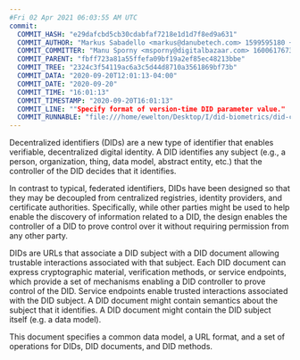 ```yaml
---
#Fri 02 Apr 2021 06:03:55 AM UTC
commit:
  COMMIT_HASH: "e29dafcbd5cb30cdabfaf7218e1d1d7f8ed9a631"
  COMMIT_AUTHOR: "Markus Sabadello <markus@danubetech.com> 1599595180 +0200"
  COMMIT_COMMITTER: "Manu Sporny <msporny@digitalbazaar.com> 1600617673 -0400"
  COMMIT_PARENT: "fbff723a81a55ffefa09bf19a2ef85ec48213bbe"
  COMMIT_TREE: "2324c3f54119ac6a3c5d44d8710a3561869bf73b"
  COMMIT_DATA: "2020-09-20T12:01:13-04:00"
  COMMIT_DATE: "2020-09-20"
  COMMIT_TIME: "16:01:13"
  COMMIT_TIMESTAMP: "2020-09-20T16:01:13"
  COMMIT_LINE: ""Specify format of version-time DID parameter value."
  COMMIT_RUNNABLE: "file:///home/ewelton/Desktop/I/did-biometrics/did-core-dataset/analysis/gitinfo/e29dafcbd5cb30cdabfaf7218e1d1d7f8ed9a631/snapshot/index.html"
---
```


<section id="abstract">
<p>
<a>Decentralized identifiers</a> (DIDs) are a new type of identifier that
enables verifiable, decentralized digital identity. A <a>DID</a> identifies any
subject (e.g., a person, organization, thing, data model, abstract entity, etc.)
that the controller of the <a>DID</a> decides that it identifies.

In contrast to typical, federated identifiers, DIDs have been designed
so that they may be decoupled from centralized registries, identity providers,
and certificate authorities. Specifically, while other parties might be used
to help enable the discovery of information related to a <a>DID</a>,
the design enables the controller of a <a>DID</a> to prove control over it
without requiring permission from any other party.

<a>DID</a>s are URLs that associate
a <a>DID subject</a> with a <a>DID document</a> allowing trustable interactions
associated with that subject. Each <a>DID document</a> can express cryptographic
material, verification methods, or <a>service endpoints</a>, which provide a set
of mechanisms enabling a <a>DID controller</a> to prove control of the
<a>DID</a>. <a>Service endpoints</a> enable trusted interactions associated with
the <a>DID subject</a>. A <a>DID document</a> might contain semantics about the
subject that it identifies. A <a>DID document</a> might contain the <a>DID
subject</a> itself (e.g. a data model).
    </p>
<p>
This document specifies a common data model, a URL format, and a set of
operations for <a>DIDs</a>, <a>DID documents</a>, and <a>DID methods</a>.
    </p>
</section>
